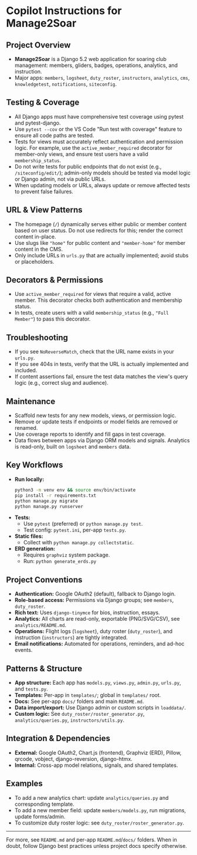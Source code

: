 # Copilot Instructions for Manage2Soar

## Project Overview
- **Manage2Soar** is a Django 5.2 web application for soaring club management: members, gliders, badges, operations, analytics, and instruction.
- Major apps: `members`, `logsheet`, `duty_roster`, `instructors`, `analytics`, `cms`, `knowledgetest`, `notifications`, `siteconfig`.
## Testing & Coverage
- All Django apps must have comprehensive test coverage using pytest and pytest-django.
- Use `pytest --cov` or the VS Code "Run test with coverage" feature to ensure all code paths are tested.
- Tests for views must accurately reflect authentication and permission logic. For example, use the `active_member_required` decorator for member-only views, and ensure test users have a valid `membership_status`.
- Do not write tests for public endpoints that do not exist (e.g., `/siteconfig/edit/`); admin-only models should be tested via model logic or Django admin, not via public URLs.
- When updating models or URLs, always update or remove affected tests to prevent false failures.

## URL & View Patterns
- The homepage (`/`) dynamically serves either public or member content based on user status. Do not use redirects for this; render the correct content in-place.
- Use slugs like `"home"` for public content and `"member-home"` for member content in the CMS.
- Only include URLs in `urls.py` that are actually implemented; avoid stubs or placeholders.

## Decorators & Permissions
- Use `active_member_required` for views that require a valid, active member. This decorator checks both authentication and membership status.
- In tests, create users with a valid `membership_status` (e.g., `"Full Member"`) to pass this decorator.

## Troubleshooting
- If you see `NoReverseMatch`, check that the URL name exists in your `urls.py`.
- If you see 404s in tests, verify that the URL is actually implemented and included.
- If content assertions fail, ensure the test data matches the view's query logic (e.g., correct slug and audience).

## Maintenance
- Scaffold new tests for any new models, views, or permission logic.
- Remove or update tests if endpoints or model fields are removed or renamed.
- Use coverage reports to identify and fill gaps in test coverage.
- Data flows between apps via Django ORM models and signals. Analytics is read-only, built on `logsheet` and `members` data.

## Key Workflows
- **Run locally:**
  ```bash
  python3 -m venv env && source env/bin/activate
  pip install -r requirements.txt
  python manage.py migrate
  python manage.py runserver
  ```
- **Tests:**
  - Use `pytest` (preferred) or `python manage.py test`.
  - Test config: `pytest.ini`, per-app `tests.py`.
- **Static files:**
  - Collect with `python manage.py collectstatic`.
- **ERD generation:**
  - Requires `graphviz` system package.
  - Run: `python generate_erds.py`

## Project Conventions
- **Authentication:** Google OAuth2 (default), fallback to Django login.
- **Role-based access:** Permissions via Django groups; see `members`, `duty_roster`.
- **Rich text:** Uses `django-tinymce` for bios, instruction, essays.
- **Analytics:** All charts are read-only, exportable (PNG/SVG/CSV), see `analytics/README.md`.
- **Operations:** Flight logs (`logsheet`), duty roster (`duty_roster`), and instruction (`instructors`) are tightly integrated.
- **Email notifications:** Automated for operations, reminders, and ad-hoc events.

## Patterns & Structure
- **App structure:** Each app has `models.py`, `views.py`, `admin.py`, `urls.py`, and `tests.py`.
- **Templates:** Per-app in `templates/`; global in `templates/` root.
- **Docs:** See per-app `docs/` folders and main `README.md`.
- **Data import/export:** Use Django admin or custom scripts in `loaddata/`.
- **Custom logic:** See `duty_roster/roster_generator.py`, `analytics/queries.py`, `instructors/utils.py`.

## Integration & Dependencies
- **External:** Google OAuth2, Chart.js (frontend), Graphviz (ERD), Pillow, qrcode, vobject, django-reversion, django-htmx.
- **Internal:** Cross-app model relations, signals, and shared templates.

## Examples
- To add a new analytics chart: update `analytics/queries.py` and corresponding template.
- To add a new member field: update `members/models.py`, run migrations, update forms/admin.
- To customize duty roster logic: see `duty_roster/roster_generator.py`.

---
For more, see `README.md` and per-app `README.md`/`docs/` folders. When in doubt, follow Django best practices unless project docs specify otherwise.
